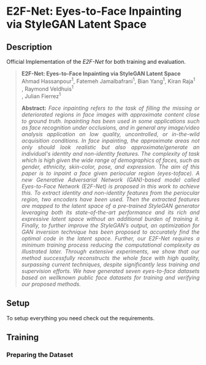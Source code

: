 # E2F-Net: Eyes-to-Face Inpainting via StyleGAN Latent Space



## Description   
Official Implementation of the *E2F-Net* for both training and evaluation.

> **E2F-Net: Eyes-to-Face Inpainting via StyleGAN Latent Space**<br>
> Ahmad Hassanpour<sup>1</sup>, Fatemeh Jamalbafrani<sup>1</sup>, Bian Yang<sup>1</sup>, Kiran Raja<sup>1</sup><br>, Raymond Veldhuis<sup>1</sup><br>, Julian Fierrez<sup>1</sup><br>
> <p align="justify"><b>Abstract:</b> <i>Face inpainting refers to the task of filling the missing or deteriorated regions in face images with approximate content close to ground truth. Inpainting has been used in some applications such as face recognition under occlusions, and in general any image/video analysis application on low quality, uncontrolled, or in-the-wild acquisition conditions. In face inpainting, the approximate areas not only should look realistic but also approximate/generate an individual's identity and non-identity features. The complexity of task which is high given the wide range of demographics of faces, such as gender, ethnicity, skin-color, pose, and expression. The aim of this paper is to inpaint a face given periocular region (eyes-toface). A new Generative Adversarial Network (GAN)-based model called Eyes-to-Face Network (E2F-Net) is proposed in this work to achieve this. To extract identity and non-identity features from the periocular region, two encoders have been used. Then the extracted features are mapped to the latent space of a pre-trained StyleGAN generator leveraging both its state-of-the-art performance and its rich and expressive latent space without an additional burden of training it. Finally, to further improve the StyleGAN’s output, an optimization for GAN inversion technique has been proposed to accurately find the optimal code in the latent space. Further, our E2F-Net requires a minimum training process reducing the computational complexity as illustrated later. Through extensive experiments, we show that our method successfully reconstructs the whole face with high quality, surpassing current techniques, despite significantly less training and supervision efforts. We have generated seven eyes-to-face datasets based on wellknown public face datasets for training and verifying our proposed methods.</i></p>

## Setup

To setup everything you need check out the requirements.

## Training

### Preparing the Dataset
